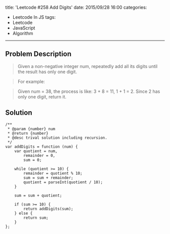 title: 'Leetcode #258 Add Digits'
date: 2015/09/28 16:00
categories:
- Leetcode In JS
tags:
- Leetcode
- JavaScript
- Algorithm
---

## Problem Description

> Given a non-negative integer num, repeatedly add all its digits until the result has only one digit.

> For example:

> Given num = 38, the process is like: 3 + 8 = 11, 1 + 1 = 2. Since 2 has only one digit, return it.

<!--more-->

## Solution

```
/**
 * @param {number} num
 * @return {number}
 * @desc trival solution including recursion.
 */
var addDigits = function (num) {
    var quotient = num,
        remainder = 0,
        sum = 0;

    while (quotient >= 10) {
        remainder = quotient % 10;
        sum = sum + remainder;
        quotient = parseInt(quotient / 10);
    }

    sum = sum + quotient;

    if (sum >= 10) {
        return addDigits(sum);
    } else {
        return sum;
    }
};

```
